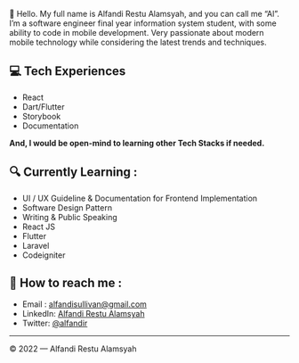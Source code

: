 👋 Hello. My full name is Alfandi Restu Alamsyah, and you can call me “Al”. I’m a software engineer final year information system student, with some ability to code in mobile development. Very passionate about modern mobile technology while considering the latest trends and techniques.





## 💻 Tech Experiences
- React
- Dart/Flutter
- Storybook
- Documentation

**And, I would be open-mind to learning other Tech Stacks if needed.**

## 🔍  Currently Learning :
- UI / UX Guideline & Documentation for Frontend Implementation
- Software Design Pattern
- Writing & Public Speaking
- React JS
- Flutter
- Laravel
- Codeigniter

## 🚀 How to reach me :
- Email : [alfandisullivan@gmail.com](mailto:alfandisullivan@gmail.com)
- LinkedIn: [Alfandi Restu Alamsyah](https://www.linkedin.com/in/alfandi-restu-alamsyah)
- Twitter: [@alfandir](https://twitter.com/alfandir)

---

© 2022 — Alfandi Restu Alamsyah
